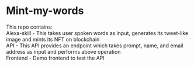 # Mint-my-words
This repo contains: <br/>
Alexa-skill - This takes user spoken words as input, generates its tweet-like image and mints its NFT on blockchain <br/>
API - This API provides an endpoint which takes prompt, name, and email address as input and performs above operation <br/>
Frontend - Demo frontend to test the API <br/>
